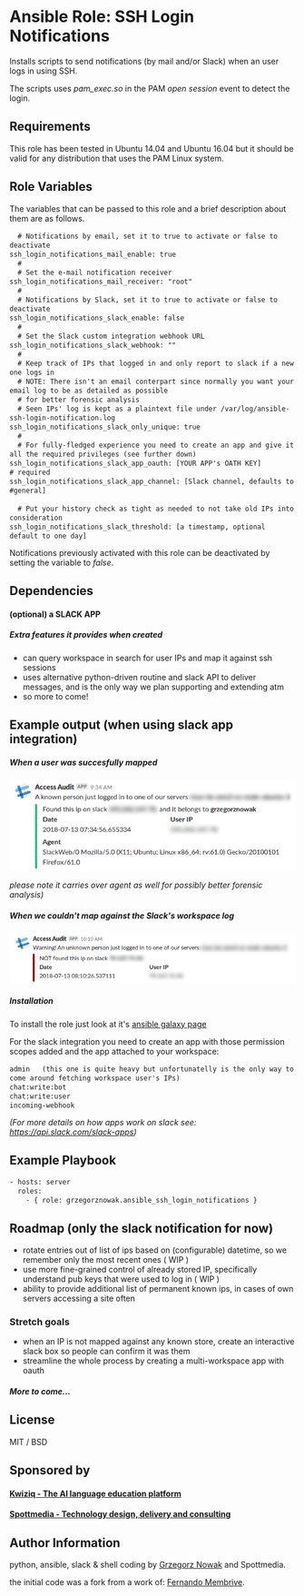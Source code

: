 # Ansible Role: SSH Login Notifications


Installs scripts to send notifications (by mail and/or Slack) when an user logs in using SSH.

The scripts uses *pam_exec.so* in the PAM *open session* event to detect the login.

## Requirements

This role has been tested in Ubuntu 14.04 and Ubuntu 16.04 but it should be valid for any distribution that uses the PAM Linux system.

## Role Variables

The variables that can be passed to this role and a brief description about them are as follows.

```
  # Notifications by email, set it to true to activate or false to deactivate
ssh_login_notifications_mail_enable: true
  #
  # Set the e-mail notification receiver
ssh_login_notifications_mail_receiver: "root"
  #
  # Notifications by Slack, set it to true to activate or false to deactivate
ssh_login_notifications_slack_enable: false
  #
  # Set the Slack custom integration webhook URL
ssh_login_notifications_slack_webhook: ""
  #
  # Keep track of IPs that logged in and only report to slack if a new one logs in
  # NOTE: There isn't an email conterpart since normally you want your email log to be as detailed as possible
  # for better forensic analysis
  # Seen IPs' log is kept as a plaintext file under /var/log/ansible-ssh-login-notification.log
ssh_login_notifications_slack_only_unique: true
  #
  # For fully-fledged experience you need to create an app and give it all the required privileges (see further down)
ssh_login_notifications_slack_app_oauth: [YOUR APP's OATH KEY]  					# required
ssh_login_notifications_slack_app_channel: [Slack channel, defaults to #general]

  # Put your history check as tight as needed to not take old IPs into consideration
ssh_login_notifications_slack_threshold: [a timestamp, optional default to one day]

```

Notifications previously activated with this role can be deactivated by setting the variable to *false*. 


## Dependencies

#### (optional) a SLACK APP

##### Extra features it provides when created

* can query workspace in search for user IPs and map it against ssh sessions
* uses alternative python-driven routine and slack API to deliver messages, and is the only 
way we plan supporting and extending atm
* so more to come!


## Example output (when using slack app integration)

##### When a user was succesfully mapped
![IP found example ssh log](img/audit_ok_sample.png)

_please note it carries over agent as well for possibly better forensic analysis)_


##### When we couldn't map against the Slack's workspace log
![IP unknown example ssh log](img/audit_alert_sample.png)

##### Installation

To install the role just look at it's [ansible galaxy page](https://galaxy.ansible.com/grzegorznowak/ansible_ssh_login_notifications)


For the slack integration you need to create an app with 
those permission scopes added and the app attached to your workspace: 

````
admin 	(this one is quite heavy but unfortunatelly is the only way to come around fetching workspace user's IPs)
chat:write:bot 	
chat:write:user 	
incoming-webhook 

````
_(For more details on how apps work on slack see: https://api.slack.com/slack-apps)_


## Example Playbook

```
- hosts: server
  roles:
    - { role: grzegorznowak.ansible_ssh_login_notifications }
```


## Roadmap (only the slack notification for now)

* rotate entries out of list of ips based on (configurable) datetime, so we remember only the most recent ones ( WIP )
* use more fine-grained control of already stored IP, specifically understand pub keys that were used to log in ( WIP )
* ability to provide additional list of permanent known ips, in cases of own servers accessing a site often

### Stretch goals
* when an IP is not mapped against any known store, create an interactive slack box so people can confirm it was them
* streamline the whole process by creating a multi-workspace app with oauth

##### More to come...

## License

MIT / BSD

## Sponsored by

#### [Kwiziq - The AI language education platform](https://www.kwiziq.com)
#### [Spottmedia - Technology design, delivery and consulting](https://www.spottmedia.com)


## Author Information

python, ansible, slack & shell coding by [Grzegorz Nowak](https://www.linkedin.com/in/grzegorz-nowak-356b7360/) and Spottmedia.


the initial code was a fork from a work of:
[Fernando Membrive](https://github.com/membrive/ansible-role-ssh-login-notifications).
